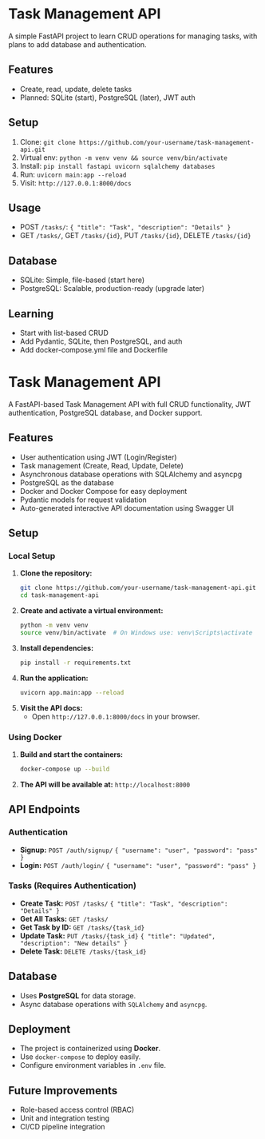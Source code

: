 # Task Management API

A simple FastAPI project to learn CRUD operations for managing tasks, with plans to add database and authentication.

## Features
- Create, read, update, delete tasks
- Planned: SQLite (start), PostgreSQL (later), JWT auth

## Setup
1. Clone: `git clone https://github.com/your-username/task-management-api.git`
2. Virtual env: `python -m venv venv && source venv/bin/activate`
3. Install: `pip install fastapi uvicorn sqlalchemy databases`
4. Run: `uvicorn main:app --reload`
5. Visit: `http://127.0.0.1:8000/docs`

## Usage
- POST `/tasks/`: `{ "title": "Task", "description": "Details" }`
- GET `/tasks/`, GET `/tasks/{id}`, PUT `/tasks/{id}`, DELETE `/tasks/{id}`

## Database
- SQLite: Simple, file-based (start here)
- PostgreSQL: Scalable, production-ready (upgrade later)

## Learning
- Start with list-based CRUD
- Add Pydantic, SQLite, then PostgreSQL, and auth
- Add docker-compose.yml file and Dockerfile

# Task Management API

A FastAPI-based Task Management API with full CRUD functionality, JWT authentication, PostgreSQL database, and Docker support.

## Features

- User authentication using JWT (Login/Register)
- Task management (Create, Read, Update, Delete)
- Asynchronous database operations with SQLAlchemy and asyncpg
- PostgreSQL as the database
- Docker and Docker Compose for easy deployment
- Pydantic models for request validation
- Auto-generated interactive API documentation using Swagger UI

## Setup

### Local Setup

1. **Clone the repository:**
   ```sh
   git clone https://github.com/your-username/task-management-api.git
   cd task-management-api
   ```
2. **Create and activate a virtual environment:**
   ```sh
   python -m venv venv
   source venv/bin/activate  # On Windows use: venv\Scripts\activate
   ```
3. **Install dependencies:**
   ```sh
   pip install -r requirements.txt
   ```
4. **Run the application:**
   ```sh
   uvicorn app.main:app --reload
   ```
5. **Visit the API docs:**
   - Open `http://127.0.0.1:8000/docs` in your browser.

### Using Docker

1. **Build and start the containers:**
   ```sh
   docker-compose up --build
   ```
2. **The API will be available at:** `http://localhost:8000`

## API Endpoints

### Authentication

- **Signup:** `POST /auth/signup/` `{ "username": "user", "password": "pass" }`
- **Login:** `POST /auth/login/` `{ "username": "user", "password": "pass" }`

### Tasks (Requires Authentication)

- **Create Task:** `POST /tasks/` `{ "title": "Task", "description": "Details" }`
- **Get All Tasks:** `GET /tasks/`
- **Get Task by ID:** `GET /tasks/{task_id}`
- **Update Task:** `PUT /tasks/{task_id}` `{ "title": "Updated", "description": "New details" }`
- **Delete Task:** `DELETE /tasks/{task_id}`

## Database

- Uses **PostgreSQL** for data storage.
- Async database operations with `SQLAlchemy` and `asyncpg`.

## Deployment

- The project is containerized using **Docker**.
- Use `docker-compose` to deploy easily.
- Configure environment variables in `.env` file.

## Future Improvements

- Role-based access control (RBAC)
- Unit and integration testing
- CI/CD pipeline integration